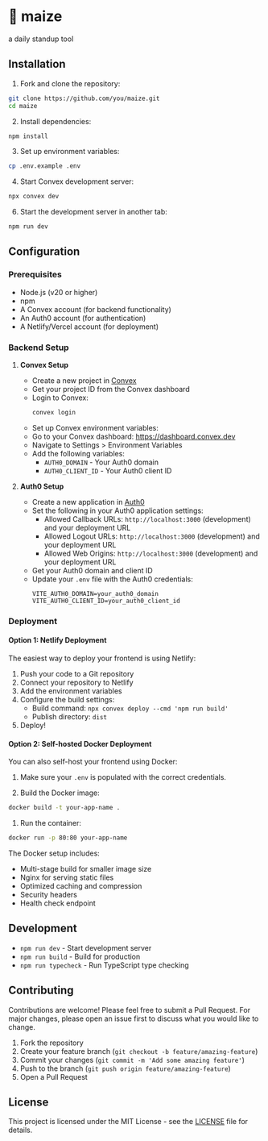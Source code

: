 # 🌽 maize

a daily standup tool

## Installation

1. Fork and clone the repository:
```bash
git clone https://github.com/you/maize.git
cd maize
```

2. Install dependencies:
```bash
npm install
```

3. Set up environment variables:
```bash
cp .env.example .env
```

4. Start Convex development server:
```bash
npx convex dev
```

6. Start the development server in another tab:
```bash
npm run dev
```

## Configuration

### Prerequisites

- Node.js (v20 or higher)
- npm
- A Convex account (for backend functionality)
- An Auth0 account (for authentication)
- A Netlify/Vercel account (for deployment)

### Backend Setup

1. **Convex Setup**
   - Create a new project in [Convex](https://www.convex.dev)
   - Get your project ID from the Convex dashboard
   - Login to Convex:
     ```bash
     convex login
     ```
   - Set up Convex environment variables:
    - Go to your Convex dashboard: https://dashboard.convex.dev
    - Navigate to Settings > Environment Variables
    - Add the following variables:
      - `AUTH0_DOMAIN` - Your Auth0 domain
      - `AUTH0_CLIENT_ID` - Your Auth0 client ID

2. **Auth0 Setup**
   - Create a new application in [Auth0](https://auth0.com)
   - Set the following in your Auth0 application settings:
     - Allowed Callback URLs: `http://localhost:3000` (development) and your deployment URL
     - Allowed Logout URLs: `http://localhost:3000` (development) and your deployment URL
     - Allowed Web Origins: `http://localhost:3000` (development) and your deployment URL
   - Get your Auth0 domain and client ID
   - Update your `.env` file with the Auth0 credentials:
     ```env
     VITE_AUTH0_DOMAIN=your_auth0_domain
     VITE_AUTH0_CLIENT_ID=your_auth0_client_id
     ```

### Deployment

#### Option 1: Netlify Deployment

The easiest way to deploy your frontend is using Netlify:

1. Push your code to a Git repository
1. Connect your repository to Netlify
1. Add the environment variables
1. Configure the build settings:
   - Build command: `npx convex deploy --cmd 'npm run build'`
   - Publish directory: `dist`
1. Deploy!

#### Option 2: Self-hosted Docker Deployment

You can also self-host your frontend using Docker:

1. Make sure your `.env` is populated with the correct credentials.

1. Build the Docker image:
```bash
docker build -t your-app-name .
```

1. Run the container:
```bash
docker run -p 80:80 your-app-name
```

The Docker setup includes:
- Multi-stage build for smaller image size
- Nginx for serving static files
- Optimized caching and compression
- Security headers
- Health check endpoint

## Development

- `npm run dev` - Start development server
- `npm run build` - Build for production
- `npm run typecheck` - Run TypeScript type checking

## Contributing

Contributions are welcome! Please feel free to submit a Pull Request. For major changes, please open an issue first to discuss what you would like to change.

1. Fork the repository
2. Create your feature branch (`git checkout -b feature/amazing-feature`)
3. Commit your changes (`git commit -m 'Add some amazing feature'`)
4. Push to the branch (`git push origin feature/amazing-feature`)
5. Open a Pull Request

## License

This project is licensed under the MIT License - see the [LICENSE](LICENSE) file for details.
